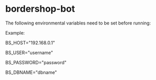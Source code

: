 # bordershop-bot

The following environmental variables need to be set before running:

Example:

BS_HOST="192.168.0.1"

BS_USER="username"

BS_PASSWORD="password"

BS_DBNAME="dbname"

